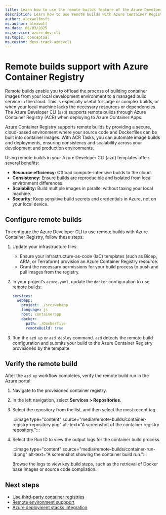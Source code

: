 ```yaml
---
title: Learn how to use the remote builds feature of the Azure Develper CLI.
description: Learn how to use remote builds with Azure Container Registries and the Azure Developer CLI.
author: alexwolfmsft
ms.author: alexwolf
ms.date: 06/03/2025
ms.service: azure-dev-cli
ms.topic: conceptual
ms.custom: devx-track-azdevcli
---
```


# Remote builds support with Azure Container Registry

Remote builds enable you to offload the process of building container images from your local development environment to a managed build service in the cloud. This is especially useful for large or complex builds, or when your local machine lacks the necessary resources or dependencies. The Azure Developer CLI (`azd`) supports remote builds through Azure Container Registry (ACR) when deploying to Azure Container Apps.

Azure Container Registry supports remote builds by providing a secure, cloud-based environment where your source code and Dockerfiles can be built into container images. With ACR Tasks, you can automate image builds and deployments, ensuring consistency and scalability across your development and production environments.

Using remote builds in your Azure Developer CLI (azd) templates offers several benefits:

- **Resource efficiency:** Offload compute-intensive builds to the cloud.
- **Consistency:** Ensure builds are reproducible and isolated from local environment differences.
- **Scalability:** Build multiple images in parallel without taxing your local machine.
- **Security:** Keep sensitive build secrets and credentials in Azure, not on your local device.

## Configure remote builds

To configure the Azure Developer CLI to use remote builds with Azure Container Registry, follow these steps:

1. Update your infrastructure files:

   - Ensure your infrastructure-as-code (IaC) templates (such as Bicep, ARM, or Terraform) provision an Azure Container Registry resource.
   - Grant the necessary permissions for your build process to push and pull images from the registry.

1. In your project’s `azure.yaml`, update the `docker` configuration to use remote builds:

     ```yaml
     services:
       webapp:
         project: ./src/webapp
         language: js
         host: containerapp
         docker:
           path: ./Dockerfile
           remoteBuild: true
     ```

1. Run the `azd up` or `azd deploy` command. `azd` detects the remote build configuration and submits your build to the Azure Container Registry provisioned by the tempalte.

## Verify the remote build

After the `azd up` workflow completes, verify the remote build run in the Azure portal:

1. Navigate to the provisioned container registry.
1. In the left navigation, select **Services > Repositories**.
1. Select the repository from the list, and then select the most recent tag.

    :::image type="content" source="media/remote-builds/container-registry-repository.png" alt-text="A screenshot of the container registry repository.":::

1. Select the Run ID to view the output logs for the container build process.

    :::image type="content" source="media/remote-builds/container-run-id.png" alt-text="A screenshot showing the container build run.":::

    Browse the logs to view key build steps, such as the retrieval of Docker base images or source code compilation.

## Next steps

- [Use third-party container registries](/azure/developer/azure-developer-cli/use-external-registry)
- [Remote environment suppport](/azure/developer/azure-developer-cli/remote-environments-support)
- [Azure deployment stacks integration](/azure/developer/azure-developer-cli/azure-deployment-stacks-integration)
